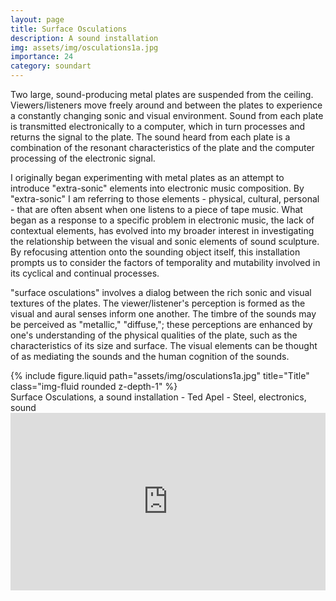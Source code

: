 ```yaml
---
layout: page
title: Surface Osculations
description: A sound installation 
img: assets/img/osculations1a.jpg
importance: 24
category: soundart
---
```


Two large, sound-producing metal plates are suspended from the ceiling. Viewers/listeners move freely around and between the plates to experience a constantly changing sonic and visual environment. Sound from each plate is transmitted electronically to a computer, which in turn processes and returns the signal to the plate. The sound heard from each plate is a combination of the resonant characteristics of the plate and the computer processing of the electronic signal.

I originally began experimenting with metal plates as an attempt to introduce "extra-sonic" elements into electronic music composition. By "extra-sonic" I am referring to those elements - physical, cultural, personal - that are often absent when one listens to a piece of tape music. What began as a response to a specific problem in electronic music, the lack of contextual elements, has evolved into my broader interest in investigating the relationship between the visual and sonic elements of sound sculpture. By refocusing attention onto the sounding object itself, this installation prompts us to consider the factors of temporality and mutability involved in its cyclical and continual processes.

"surface osculations" involves a dialog between the rich sonic and visual textures of the plates. The viewer/listener's perception is formed as the visual and aural senses inform one another. The timbre of the sounds may be perceived as "metallic," "diffuse,"; these perceptions are enhanced by one's understanding of the physical qualities of the plate, such as the characteristics of its size and surface. The visual elements can be thought of as mediating the sounds and the human cognition of the sounds.



<div class="row">
    <div class="col-sm mt-3 mt-md-0">
        {% include figure.liquid path="assets/img/osculations1a.jpg" title="Title" class="img-fluid rounded z-depth-1" %}
    </div>
</div>
<div class="caption">
    Surface Osculations, a sound installation - Ted Apel - Steel, electronics, sound


</div>


<div class="row">
<div class="col-sm mt-3 mt-md-0">
      <div style="padding:56.25% 0 0 0;position:relative;"><iframe src="https://player.vimeo.com/video/29014526?h=9d19dac7ab" style="position:absolute;top:0;left:0;width:100%;height:100%;" frameborder="0" allow="autoplay; fullscreen; picture-in-picture" allowfullscreen></iframe></div><script src="https://player.vimeo.com/api/player.js"></script>
</div>


